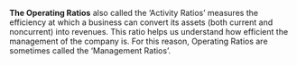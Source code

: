 **The Operating Ratios** also called the ‘Activity Ratios’ measures the efficiency at which a business can convert its assets (both current and noncurrent) into revenues. This ratio helps us understand how efficient the management of the company is. For this reason, Operating Ratios are sometimes called the ‘Management Ratios’.